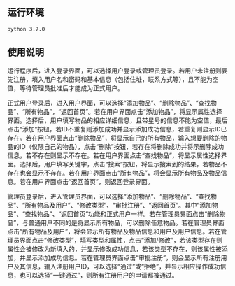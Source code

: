 **运行环境**
-

    python 3.7.0
    
**使用说明**
-

运行程序后，进入登录界面，可以选择用户登录或管理员登录。若用户未注册则要先注册，填入用户名和密码和基本信息（包括住址，联系方式等），且不能为空值，等待管理员批准后才能成为正式用户。

正式用户登录后，进入用户界面，可以选择“添加物品”、“删除物品”、“查找物品”、“所有物品”，“返回首页”。若在用户界面点击“添加物品”，将显示属性选择界面。选择后，用户填写物品的相应详细信息，且带星号的信息不能为空值，最后点击“添加”按钮，若ID不重复则添加成功并显示添加成功信息，若重复则显示ID已存在。若在用户界面点击“删除物品”，将显示自己的所有物品，输入想要删除的物品的ID（仅限自己的物品），点击“删除”按钮，若存在将删除成功并将示删除成功信息，若不存在则显示不存在。若在用户界面点击“查找物品”，将显示属性选择界面。选择后，用户填写关键字，点击“搜索”按钮，将显示搜索到的结果，若物品不存在也会显示不存在。若在用户界面点击“所有物品”，将会显示所有物品及物品信息。若在用户界面点击“返回首页”，则返回登录界面。

管理员登录后，进入管理员界面，可以选择“添加物品”、“删除物品”、“查找物品”、“所有物品及用户”、“修改类型”、“审批注册”、“返回首页”。其中“添加物品”、“查找物品”、“返回首页”功能和正式用户一样。若在管理员界面点击“删除物品”，与普通用户不同的是将显示所有物品，可以删除任意物品。若在管理员界面点击“所有物品及用户”，将会显示所有物品及物品信息和用户及用户信息。若在管理员界面点击“修改类型”，填写类型和属性，点击“添加/修改”，若该类型存在则属性会被修改为新填入的，并显示修改成功信息，若该类型不存在，则该属性被添加，并显示添加成功信息。若在管理员界面点击“审批注册”，则会显示所有注册用户及其信息，输入注册用户ID，可以选择“通过”或“拒绝”，并显示相应操作成功信息，也可以选择“一键通过”，则所有注册用户的申请都被通过。